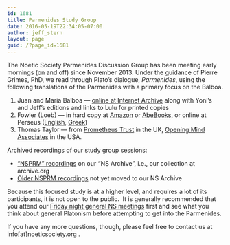 ```yaml
---
id: 1681
title: Parmenides Study Group
date: 2016-05-19T22:34:05-07:00
author: jeff_stern
layout: page
guid: /?page_id=1681
---
```

The Noetic Society Parmenides Discussion Group has been meeting early mornings (on and off) since November 2013. Under the guidance of Pierre Grimes, PhD, we read through Plato&#8217;s dialogue, _Parmenides_, using the following translations of the Parmenides with a primary focus on the Balboa.

  1. Juan and Maria Balboa &#8212; <a href="https://archive.org/details/parmenides-balboa" rel="nofollow">online at Internet Archive</a> along with Yoni&#8217;s and Jeff&#8217;s editions and links to Lulu for printed copies
  2. Fowler (Loeb) &#8212; in hard copy at <a href="http://www.amazon.com/dp/0674991850" rel="nofollow">Amazon</a> or [AbeBooks](http://www.abebooks.com/servlet/SearchResults?bi=0&bx=off&ds=30&isbn=0674991850&recentlyadded=all&sortby=17&sts=t), or online at Perseus (<a href="http://www.perseus.tufts.edu/hopper/text?doc=Perseus%3Atext%3A1999.01.0174%3Atext%3DParm." rel="nofollow">English</a>, <a href="http://www.perseus.tufts.edu/hopper/text?doc=Perseus%3Atext%3A1999.01.0173%3Atext%3DParm." rel="nofollow">Greek</a>)
  3. Thomas Taylor &#8212; from [Prometheus Trust](http://www.prometheustrust.co.uk/html/thomas_taylor.html) in the UK, <a href="http://openingmind.net/cart/index.php?main_page=product_info&cPath=15_10&products_id=19" rel="nofollow">Opening Mind Associates</a> in the USA.

Archived recordings of our study group sessions:

  * [&#8220;NSPRM&#8221; recordings](https://archive.org/details/noeticsociety?and%5B%5D=subject%3A%22NSPRM%22&sort=-date) on our &#8220;NS Archive&#8221;, i.e., our collection at archive.org
  * [Older NSPRM recordings](/archive/#nsprm) not yet moved to our NS Archive

Because this focused study is at a higher level, and requires a lot of its participants, it is not open to the public.  It is generally recommended that you attend our [Friday night general NS meetings](/friday-night-meetings/) first and see what you think about general Platonism before attempting to get into the Parmenides.

If you have any more questions, though, please feel free to contact us at info[at]noeticsociety.org .
